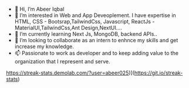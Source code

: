 - 👋 Hi, I’m Abeer Iqbal
- 👀 I’m interested in Web and App Deveoplement. I have expertise in HTML, CSS - Bootsrap,TailwindCss, Javascript, ReactJs - MaterialUI,TailwindCss,Ant Design,NextUI....
- 🌱 I’m currently learning  Next Js, MongoDB, backend APIs..
- 💞️ I’m looking to collaborate as an intern to enhnce my skills and get increase my knowledge.
- 📫 Passionate to work as developer and to keep adding value to the organization that I represent and serve.
<!---
abeer025/abeer025 is a ✨ special ✨ repository because its `README.md` (this file) appears on your GitHub profile.
You can click the Preview link to take a look at your changes.
--->
https://streak-stats.demolab.com/?user=abeer025)](https://git.io/streak-stats)
